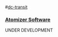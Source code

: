 #[dc-transit](http://dc-transit.com)
### [Atomizer Software](http://atomizersoft.net)

UNDER DEVELOPMENT
